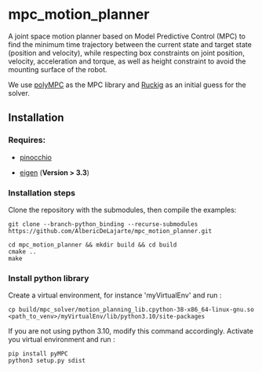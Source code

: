 # mpc_motion_planner

A joint space motion planner based on Model Predictive Control (MPC) to find the minimum time trajectory between the current state and target state (position and velocity), while respecting box constraints on joint position, velocity, acceleration and torque, as well as height constraint to avoid the mounting surface of the robot.

We use [polyMPC](https://gitlab.epfl.ch/listov/polympc) as the MPC library and [Ruckig](https://github.com/pantor/ruckig) as an initial guess for the solver.

## Installation

### Requires:

- [pinocchio](https://github.com/stack-of-tasks/pinocchio)

- [eigen](https://eigen.tuxfamily.org/index.php?title=Main_Page) (**Version > 3.3**)

### Installation steps

Clone the repository with the submodules, then compile the examples:

```
git clone --branch-python_binding --recurse-submodules https://github.com/AlbericDeLajarte/mpc_motion_planner.git 

cd mpc_motion_planner && mkdir build && cd build
cmake ..
make
```

### Install python library

Create a virtual environment, for instance 'myVirtualEnv' and run :

```
cp build/mpc_solver/motion_planning_lib.cpython-38-x86_64-linux-gnu.so <path_to_venv>/myVirtualEnv/lib/python3.10/site-packages
```
If you are not using python 3.10, modify this command accordingly. Activate you virtual environment and run :

```
pip install pyMPC
python3 setup.py sdist
```